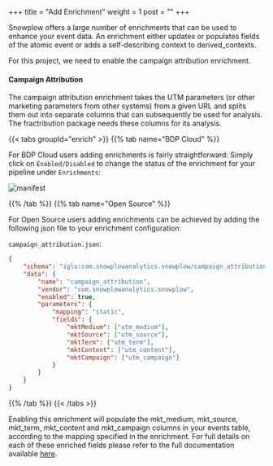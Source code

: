 +++
title = "Add Enrichment"
weight = 1
post = ""
+++

Snowplow offers a large number of enrichments that can be used to enhance your event data. An enrichment either updates or populates fields of the atomic event or adds a self-describing context to derived_contexts.

For this project, we need to enable the campaign attribution enrichment.

#### Campaign Attribution
The campaign attribution enrichment takes the UTM parameters (or other marketing parameters from other systems) from a given URL and splits them out into separate columns that can subsequently be used for analysis. The fractribution package needs these columns for its analysis. 


{{< tabs groupId="enrich" >}}
{{% tab name="BDP Cloud" %}}

For BDP Cloud users adding enrichments is fairly straightforward: Simply click on `Enabled/Disabled` to change the status of the enrichment for your pipeline under `Enrichments`:

![manifest](../images/enrich.png)

{{% /tab %}}
{{% tab name="Open Source" %}}

For Open Source users adding enrichments can be achieved by adding the following json file to your enrichment configuration:

`campaign_attribution.json`:

```json
{
	"schema": "iglu:com.snowplowanalytics.snowplow/campaign_attribution/jsonschema/1-0-1",
	"data": {
		"name": "campaign_attribution",
		"vendor": "com.snowplowanalytics.snowplow",
		"enabled": true,
		"parameters": {
			"mapping": "static",
			"fields": {
				"mktMedium": ["utm_medium"],
				"mktSource": ["utm_source"],
				"mktTerm": ["utm_term"],
				"mktContent": ["utm_content"],
				"mktCampaign": ["utm_campaign"]
			}
		}
	}
}
```

{{% /tab %}}
{{< /tabs >}}

Enabling this enrichment will populate the mkt_medium, mkt_source, mkt_term, mkt_content and mkt_campaign columns in your events table, according to the mapping specified in the enrichment.
For full details on each of these enriched fields please refer to the full documentation available <a href="https://docs.snowplow.io/docs/enriching-your-data/available-enrichments/campaign-attribution-enrichment/" target="_blank">here</a>.
